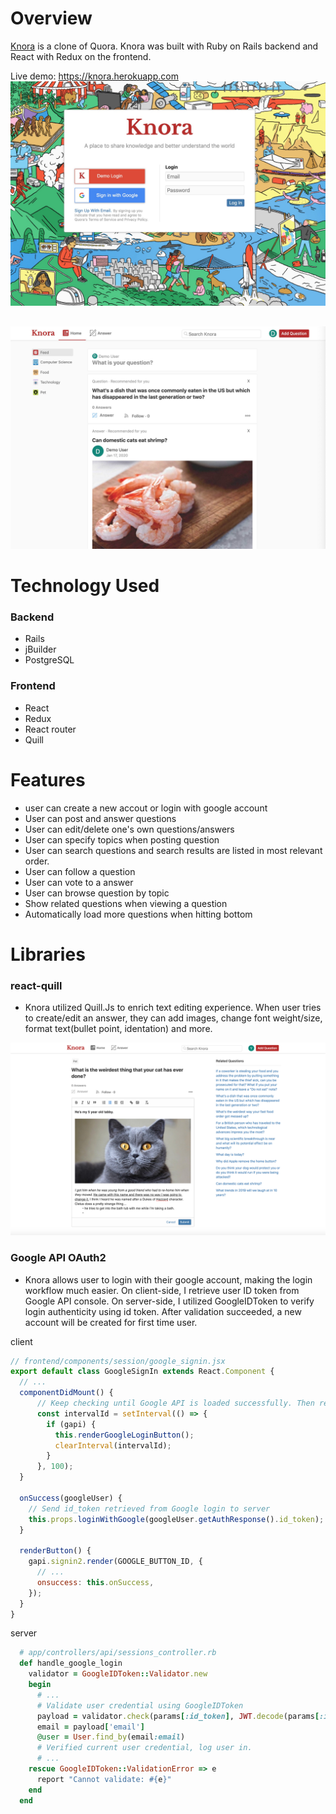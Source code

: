 # Overview
[Knora](https://knora.herokuapp.com) is a clone of Quora. Knora was built with Ruby on Rails backend and React with Redux on the frontend.

Live demo: https://knora.herokuapp.com
![](login.jpeg)
## 
![](content.jpeg)

# Technology Used

### Backend
- Rails
- jBuilder
- PostgreSQL

### Frontend
- React
- Redux
- React router
- Quill

# Features

- user can create a new accout or login with google account
- User can post and answer questions
- User can edit/delete one's own questions/answers
- User can specify topics when posting question
- User can search questions and search results are listed in most relevant order.
- User can follow a question
- User can vote to a answer
- User can browse question by topic
- Show related questions when viewing a question
- Automatically load more questions when hitting bottom

# Libraries

### react-quill
- Knora utilized Quill.Js to enrich text editing experience. When user tries to create/edit an answer, they can add images, change font weight/size, format text(bullet point, identation) and more. 

![](quillEdit.png)


### Google API OAuth2

- Knora allows user to login with their google account, making the login workflow much easier. On client-side, I retrieve user ID token from Google API console. On server-side, I utilized GoogleIDToken to verify login authenticity using id token. After validation succeeded, a new account will be created for first time user.

client
```javascript 
// frontend/components/session/google_signin.jsx
export default class GoogleSignIn extends React.Component {
  // ...
  componentDidMount() {
      // Keep checking until Google API is loaded successfully. Then render login button.
      const intervalId = setInterval(() => {
        if (gapi) {
          this.renderGoogleLoginButton();
          clearInterval(intervalId);
        }
      }, 100);
  }
  
  onSuccess(googleUser) {
    // Send id_token retrieved from Google login to server
    this.props.loginWithGoogle(googleUser.getAuthResponse().id_token);
  }
  
  renderButton() {
    gapi.signin2.render(GOOGLE_BUTTON_ID, {
      // ...
      onsuccess: this.onSuccess,
    });
  }
}
```

server
```ruby
  # app/controllers/api/sessions_controller.rb
  def handle_google_login
    validator = GoogleIDToken::Validator.new
    begin
      # ...
      # Validate user credential using GoogleIDToken
      payload = validator.check(params[:id_token], JWT.decode(params[:id_token], nil, false)[0]["aud"], client_id)
      email = payload['email']
      @user = User.find_by(email:email)
      # Verified current user credential, log user in.
      # ...
    rescue GoogleIDToken::ValidationError => e
      report "Cannot validate: #{e}"
    end
  end
```
